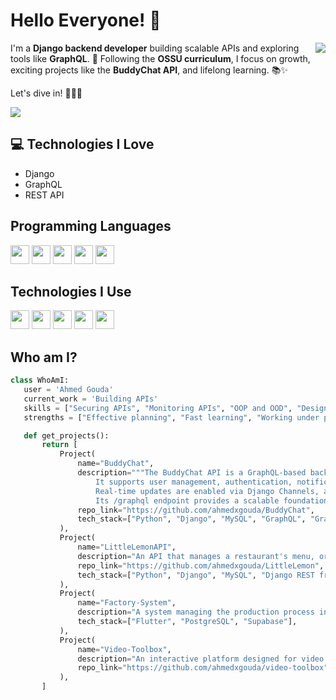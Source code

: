 # Hello Everyone! :wave:

<img src="https://github.com/user-attachments/assets/b265a8ce-4a77-4af6-802a-ffb5054dd716" align="right">


I'm a **Django backend developer** building scalable APIs and exploring tools like **GraphQL**. 🚀 Following the **OSSU curriculum**, I focus on growth, exciting projects like the **BuddyChat API**, and lifelong learning. 📚✨

Let's dive in! 👨‍💻✨

![](http://github-profile-summary-cards.vercel.app/api/cards/stats?username=ahmedxgouda&theme=darcula)

## :computer: Technologies I Love
* Django
* GraphQL
* REST API

## Programming Languages
<img src="https://github.com/user-attachments/assets/d51cdad2-8cab-41e8-b043-9f9ea5582a8d" width='30' />
<img src="https://github.com/user-attachments/assets/91cc0cd5-6b71-4b92-94eb-851cf75143c3" width='30' />
<img src="https://github.com/user-attachments/assets/f16b94ee-a7a6-443e-9340-019f732b3dac" width='30' />
<img src="https://github.com/user-attachments/assets/3268c07d-2d55-4437-b473-3ef1e0d42a85" width='30' />
<img src="https://github.com/user-attachments/assets/415d870a-1c3d-488a-8305-f498310a311c" width='30' />

 ## Technologies I Use
 <img src = 'https://github.com/user-attachments/assets/eb4d8d94-b0f9-4452-972f-ad8661b5a778' width='30'/>
 <img src = 'https://github.com/user-attachments/assets/77822a1b-8ad9-4ab9-a2da-d7eaacb7f8a4' width='30'/>
 <img src = 'https://github.com/user-attachments/assets/e60e0af0-9f13-4386-a3dc-795ed7d313b2' width='30'/>
 <img src = 'https://github.com/user-attachments/assets/f29acc53-d169-4649-a541-eb61a1011bf8' width='30'/>
 <img src = 'https://github.com/user-attachments/assets/87dda01d-6bd1-4754-b737-50fe52ba0b15' width='30'/>

 ## Who am I?
 ```python
class WhoAmI:
    user = 'Ahmed Gouda'
    current_work = 'Building APIs'
    skills = ["Securing APIs", "Monitoring APIs", "OOP and OOD", "Design patterns", "Algorithms and Data Structures"]
    strengths = ["Effective planning", "Fast learning", "Working under pressure"]

    def get_projects():
        return [
            Project(
                name="BuddyChat",
                description="""The BuddyChat API is a GraphQL-based backend built with Django for real-time communication through private and group chats.
                    It supports user management, authentication, notifications, and group features like admin roles, member handling, and archiving.
                    Real-time updates are enabled via Django Channels, and advanced features include throttling, pagination, and filtering.
                    Its /graphql endpoint provides a scalable foundation for modern chat applications.""",
                repo_link="https://github.com/ahmedxgouda/BuddyChat",
                tech_stack=["Python", "Django", "MySQL", "GraphQL", "Graphene", "Django Channels", "Django Signals"],
            ),
            Project(
                name="LittleLemonAPI",
                description="An API that manages a restaurant's menu, orders, and customers. It also provides a dashboard for the restaurant owner to manage the restaurant.",
                repo_link="https://github.com/ahmedxgouda/LittleLemon",
                tech_stack=["Python", "Django", "MySQL", "Django REST framework"],
            ),
            Project(
                name="Factory-System",
                description="A system managing the production process in a factory, including managing orders, products, and employees.",
                tech_stack=["Flutter", "PostgreSQL", "Supabase"],
            ),
            Project(
                name="Video-Toolbox",
                description="An interactive platform designed for video manipulation, offering features like merging, clipping, converting, and embedding. Stay tuned for potential additional features!",
                repo_link="https://github.com/ahmedxgouda/video-toolbox"
            ),
        ]
```
